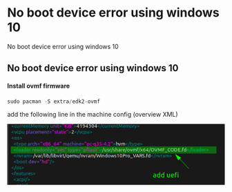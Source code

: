# No boot device error using windows 10

No boot device error using windows 10

## No boot device error using windows 10 <a id="no-boot-device-error-using-windows-10"></a>

#### Install ovmf firmware

```csharp
sudo pacman -S extra/edk2-ovmf
```

add the following line in the machine config \(overview XML\)

![](../../../.gitbook/assets/a25951d836174f02b48cb61875854902.png)



